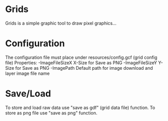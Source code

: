 Grids
=====

Grids is a simple graphic tool to draw pixel graphics...


Configuration
=============

The configuration file must place under resources/config.gcf (grid config file)
Properties:
    -ImageFileSizeX
        X-Size for Save as PNG
    -ImageFileSizeY
        Y-Size for Save as PNG
    -ImagePath
        Default path for image download and layer image file name

Save/Load
=========

To store and load raw data use "save as gdf" (grid data file) function.
To store as png file use "save as png" function.

